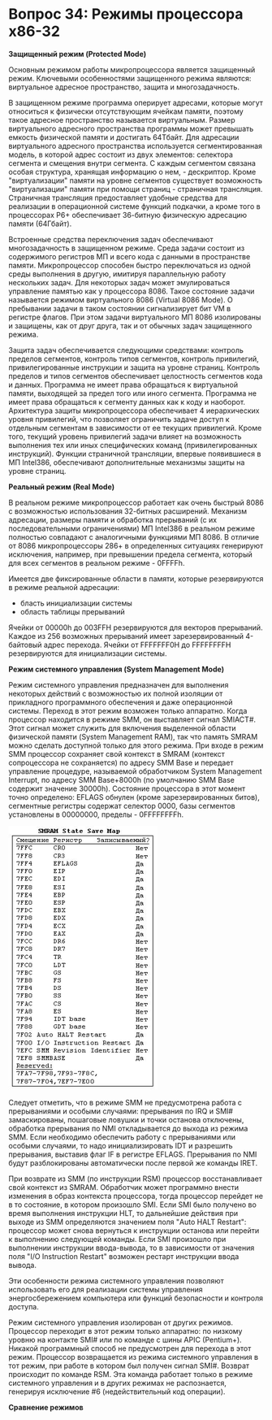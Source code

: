 **Вопрос 34: Режимы процессора x86-32**
==============================================================================

**Защищенный режим (Protected Mode)**

Основным режимом работы микропроцессора является защищенный режим. Ключевыми особенностями защищенного режима являются: виртуальное адресное пространство, защита и многозадачность.

В защищенном режиме программа оперирует адресами, которые могут относиться к физически отсутствующим ячейкам памяти, поэтому такое адресное пространство называется виртуальным. Размер виртуального адресного пространства программы может превышать емкость физической памяти и достигать 64Тбайт. Для адресации виртуального адресного пространства используется сегментированная модель, в которой адрес состоит из двух элементов: селектора сегмента и смещения внутри сегмента. С каждым сегментом связана особая структура, хранящая информацию о нем, - дескриптор. Кроме "виртуализации" памяти на уровне сегментов существует возможность "виртуализации" памяти при помощи страниц - страничная трансляция. Страничная трансляция предоставляет удобные средства для реализации в операционной системе функций подкачки, а кроме того в процессорах P6+ обеспечивает 36-битную физическую адресацию памяти (64Гбайт).

Встроенные средства переключения задач обеспечивают многозадачность в защищенном режиме. Среда задачи состоит из содержимого регистров МП и всего кода с данными в пространстве памяти. Микропроцессор способен быстро переключаться из одной среды выполнения в другую, имитируя параллельную работу нескольких задач. Для некоторых задач может эмулироваться управление памятью как у процессора 8086. Такое состояние задачи называется режимом виртуального 8086 (Virtual 8086 Mode). О пребывании задачи в таком состоянии сигнализирует бит VM в регистре флагов. При этом задачи виртуального МП 8086 изолированы и защищены, как от друг друга, так и от обычных задач защищенного режима.

Защита задач обеспечивается следующими средствами: контроль пределов сегментов, контроль типов сегментов, контроль привилегий, привилегированные инструкции и защита на уровне страниц. Контроль пределов и типов сегментов обеспечивает целостность сегментов кода и данных. Программа не имеет права обращаться к виртуальной памяти, выходящей за предел того или иного сегмента. Программа не имеет права обращаться к сегменту данных как к коду и наоборот. Архитектура защиты микропроцессора обеспечивает 4 иерархических уровня привилегий, что позволяет ограничить задаче доступ к отдельным сегментам в зависимости от ее текущих привилегий. Кроме того, текущий уровень привилегий задачи влияет на возможность выполнения тех или иных специфических команд (привилегированных инструкций). Функции страничной трансляции, впервые появившиеся в МП Intel386, обеспечивают дополнительные механизмы защиты на уровне страниц.

**Реальный режим (Real Mode)**

В реальном режиме микропроцессор работает как очень быстрый 8086 с возможностью использования 32-битных расширений. Механизм адресации, размеры памяти и обработка прерываний (с их последовательными ограничениями) МП Intel386 в реальном режиме полностью совпадают с аналогичными функциями МП 8086. В отличие от 8086 микропроцессоры 286+ в определенных ситуациях генерируют исключения, например, при превышении предела сегмента, который для всех сегментов в реальном режиме - 0FFFFh.

Имеется две фиксированные области в памяти, которые резервируются в режиме реальной адресации:
* бласть инициализации системы
* область таблицы прерываний

Ячейки от 00000h до 003FFH резервируются для векторов прерываний. Каждое из 256 возможных прерываний имеет зарезервированный 4-байтовый адрес перехода. Ячейки от FFFFFFF0H до FFFFFFFFH резервируются для инициализации системы.

**Режим системного управления (System Management Mode)**

Режим системного управления предназначен для выполнения некоторых действий с возможностью их полной изоляции от прикладного программного обеспечения и даже операционной системы. Переход в этот режим возможен только аппаратно. Когда процессор находится в режиме SMM, он выставляет сигнал SMIACT#. Этот сигнал может служить для включения выделенной области физической памяти (System Management RAM), так что память SMRAM можно сделать доступной только для этого режима. При входе в режим SMM процессор сохраняет свой контекст в SMRAM (контекст сопроцессора не сохраняется) по адресу SMM Base и передает управление процедуре, называемой обработчиком System Management Interrupt, по адресу SMM Base+8000h (по умолчанию SMM Base содержит значение 30000h). Состояние процессора в этот момент точно определено: EFLAGS обнулен (кроме зарезервированных битов), сегментные регистры содержат селектор 0000, базы сегментов установлены в 00000000, пределы - 0FFFFFFFFh.

![Режим системного управления](/resources/imgs/t34_1.JPG)

Следует отметить, что в режиме SMM не предусмотрена работа с прерываниями и особыми случаями: прерывания по IRQ и SMI# замаскированы, пошаговые ловушки и точки останова отключены, обработка прерывания по NMI откладывается до выхода из режима SMM. Если необходимо обеспечить работу с прерываниями или особыми случаями, то надо инициализировать IDT и разрешить прерывания, выставив флаг IF в регистре EFLAGS. Прерывания по NMI будут разблокированы автоматически после первой же команды IRET.

При возврате из SMM (по инструкции RSM) процессор восстанавливает свой контекст из SMRAM. Обработчик может программно внести изменения в образ контекста процессора, тогда процессор перейдет не в то состояние, в котором произошло SMI. Если SMI было получено во время выполнения инструкции HLT, то дальнейшие действия при выходе из SMM определяются значением поля "Auto HALT Restart": процессор может снова вернуться к инструкции останова или перейти к выполнению следующей команды. Если SMI произошло при выполнении инструкции ввода-вывода, то в зависимости от значения поля "I/O Instruction Restart" возможен рестарт инструкции ввода вывода.

Эти особенности режима системного управления позволяют использовать его для реализации системы управления энергосбережением компьютера или функций безопасности и контроля доступа.

Режим системного управления изолирован от других режимов. Процессор переходит в этот режим только аппаратно: по низкому уровню на контакте SMI# или по команде с шины APIC (Pentium+). Никакой программный способ не предусмотрен для перехода в этот режим. Процессор возвращается из режима системного управления в тот режим, при работе в котором был получен сигнал SMI#. Возврат происходит по команде RSM. Эта команда работает только в режиме системного управления и в других режимах не распознается, генерируя исключение #6 (недействительный код операции).

**Сравнение режимов**

